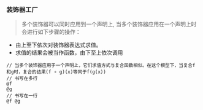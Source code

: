 ### 装饰器工厂
> 多个装饰器可以同时应用到一个声明上,
当多个装饰器应用在一个声明上时会进行如下步骤的操作：
  * 由上至下依次对装饰器表达式求值。
  * 求值的结果会被当作函数，由下至上依次调用
```
// 当多个装饰器应用于一个声明上，它们求值方式与复合函数相似。在这个模型下，当复合f和g时，复合的结果(f ∘ g)(x)等同于f(g(x))
// 书写在多行
@f
@g
// 书写在一行
@f @g
```